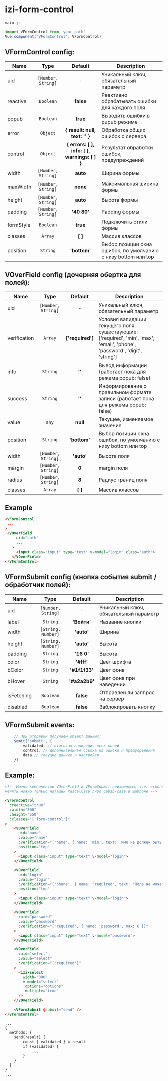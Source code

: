 # izi-form-control
```js
main.js

import VFormControl from 'your path'
Vue.component('VFormControl', VFormControl)
```

## VFormControl config:
| Name 				| Type 					| Default 													| Description 																		|
| ---- 				| :--: 					| :-----: 												  	| --------------- 																|
| uid 				| `[Number, String]` | -															| Уникальный ключ, обязательный параметр									|
| reactive 			| `Boolean`				| **false** 												| Реактивно обрабатывать ошибки для каждого поля						|
| popub 				| `Boolean`				| **true** 													| Выводить ошибки в pupub режиме												|
| error 				| `Object`				| **{ result: null, text: '' }** 					| Обработка общих ошибок с сервера											|
| control 			| `Object`				| **{ errors: [ ], info: [ ], warnings: [ ] }** | Результат обработки ошибок, предупреждений 							|
| width 				| `[Number, String]` | **auto** 													| Ширина формы 																	|
| maxWidth 			| `[Number, String]` | **none** 													| Максимальная ширина формы 													|
| height 			| `[Number, String]` | **auto** 													| Высота формы 																	|
| padding 			| `[Number, String]` | **'40 80'** 												| Padding формы 																	|
| formStyle			| `Boolean`				| **true** 													| Подключить стили формы														|
| classes 			| `Array` 				| **[ ]**   												| Массив классов 																	|
| position 			| `String` 				| **'bottom'** 											| Выбор позиции окна ошибок, по умолчанию с низу bottom или top 	|

## VOverField config (дочерняя обертка для полей):
| Name 				| Type 					| Default 				| Description 																																				|
| ---- 				| :--: 					| :-----: 				| --------------- 																																		|
| uid 				| `[Number, String]` | -						| Уникальный ключ, обязательный параметр																											|
| verification 	| `Array`				| **['required']** 	| Условия валидации текущего поля, существующие: ['required', 'min', 'max', 'email', 'phone', 'password', 'digit', 'string'] 	|
| info			 	| `String`				| **''** 				| Вывод информации (работает пока для режема popub: false)																					|
| success		 	| `String`				| **''** 				| Информирование о правильном формате записи (работает пока для режема popub: false) 												|
| value 				| `any`					| **null** 				| Текущее, изменяемое значение																														|
| position 			| `String` 				| **'bottom'** 		| Выбор позиции окна ошибок, по умолчанию с низу bottom или top 																			|
| width 				| `[Number, String]`	| **'auto'**	 		| Высота поля																																				|
| margin 			| `[Number, String]`	| **0**	 				| margin поля																																				|
| radius 			| `[Number, String]`	| **8**	 				| Радиус границ поля																																				|
| classes 			| `Array` 				| **[ ]**   			| Массив классов 																																			|

<!-- 
	Важно, для объводки полей с ошибками!
	Для того, что бы объвести конкретные поля, нужно в класс этого поля передать название uid текущего over-field
	иначе, будет объводиться весь over-field
 -->

 ## Example
 ```html
<VFormControl
  ...
>
  <VOverField
	  uid="auth"
	  ...
	>
	  <input class="input" type="text" v-model="login" class="auth">
  	</VOverField>
</VFormControl>
 ```

## VFormSubmit config (кнопка события submit / обработчик полей):
| Name 				| Type 					| Default 			| Description 										|
| ---- 				| :--: 					| :-----: 			| --------------- 								|
| uid 				| `[Number, String]` | -					| Уникальный ключ, обязательный параметр	|
| label 				| `String` 				| **'Войти'**		| Название кнопки									|
| width 				| `[String, Number]` | **'auto'**		| Ширина												|
| height 			| `[String, Number]` | **'auto'**		| Высота												|
| padding 			| `String` 				| **'16 0'**		| Высота												|
| color 				| `String` 				| **'#fff'**		| Цвет шрифта										|
| bColor 			| `String` 				| **'#1f1f33'**	| Цвет фона											|
| bHover 			| `String` 				| **'#a2a2b9'**	| Цвет фона при наведении						|
| isFetching 		| `Boolean` 			| **false**			| Отправлен ли заппрос на сервер				|
| disabled 			| `Boolean` 			| **false**			| Заблокировать кнопку							|

## VFormSubmit events:
```js
	// При отправки получаем объект данных:
	$emit('submit', {
		validated, // итоговая валидация всех полей
		control, // дополнительная ссылка на ошибки и предупрежения
		data // текущие данные и настройки
	})
```

## Example:
```html
<!-- Именя компонентов VOverField и VFormSubmit неизменямы, т.е. использовать можно только это название,
менять можно только натации PascalCase либо cebab-case в шаблоне -->

<VFormControl
  :reactive="true"
  :width="500"
  :height="550"
  :classes="['form-control']"
>
	<VOverField
	  uid="name"
	  :value="name"
	  :verification="['name', { name: 'min', text: `Имя не должен быть меньше ${data.max}` }]"
	  position="top"
	>
	  <input class="input" type="text" v-model="login">
  	</VOverField>
	  
	<VOverField
	  uid="login"
	  :value="login"
	  :verification="['phone', { name: 'required', text: 'Поле не может быть пустым!' }]"
	  position="top"
	>
	  <input class="input" type="text" v-model="login">
  	</VOverField>

	<VOverField
	  :uid="password"
	  :value="password"
	  :verification="['required', { name: 'password', max: 6 }]"
	>
	  <input class="input" type="text" v-model="password">
	</VOverField>

	<VOverField
	  :uid="select"
	  :value="select"
	  :verification="['required']"
	>
	  <izi-select
	    width="300"
	    v-model="select"
	    :options="options"
	    :multiple="true"
	  />
	</VOverField>
	
	<VFormSubmit @submit="send" />
</VFormControl>

...
{
  methods: {
	send(result) {
	 	const { validated } = result
	 	if (validated) {
		 	...
	 	}
	}
  }
}
...

```
